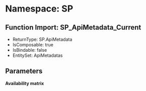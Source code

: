 # Namespace: SP

## Function Import: SP_ApiMetadata_Current

- ReturnType: SP.ApiMetadata
- IsComposable: true
- IsBindable: false
- EntitySet: ApiMetadatas

## Parameters

**Availability matrix**

